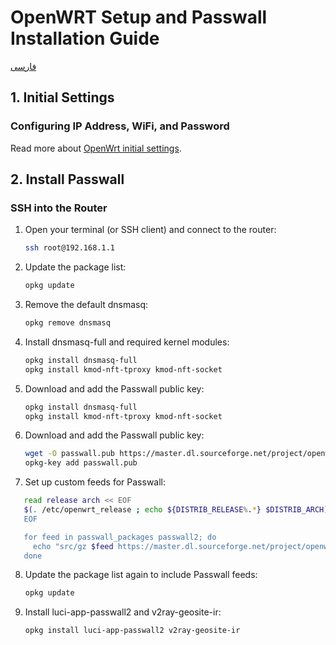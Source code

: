 # OpenWRT Setup and Passwall Installation Guide
[فارسی](https://github.com/Ramtiiin/iran-ip/blob/main/README.fa.md)

## 1. Initial Settings

### Configuring IP Address, WiFi, and Password

Read more about [OpenWrt initial settings](https://github.com/Ramtiiin/Install-PassWall-OpenWrt/blob/main/Openwrt-initial-setting.md).

## 2. Install Passwall

### SSH into the Router

1. Open your terminal (or SSH client) and connect to the router:
   ```sh
   ssh root@192.168.1.1

2. Update the package list:
   ```sh
   opkg update

3. Remove the default dnsmasq:
   ```sh
   opkg remove dnsmasq

4. Install dnsmasq-full and required kernel modules:
   ```sh
   opkg install dnsmasq-full
   opkg install kmod-nft-tproxy kmod-nft-socket
   
5. Download and add the Passwall public key:
   ```sh
   opkg install dnsmasq-full
   opkg install kmod-nft-tproxy kmod-nft-socket

6. Download and add the Passwall public key:
   ```sh
   wget -O passwall.pub https://master.dl.sourceforge.net/project/openwrt-passwall-build/passwall.pub
   opkg-key add passwall.pub

7. Set up custom feeds for Passwall:
```sh
   read release arch << EOF
   $(. /etc/openwrt_release ; echo ${DISTRIB_RELEASE%.*} $DISTRIB_ARCH)
   EOF

   for feed in passwall_packages passwall2; do
     echo "src/gz $feed https://master.dl.sourceforge.net/project/openwrt-passwall-build/releases/packages-$release/$arch/$feed" >> /etc/opkg/customfeeds.conf
   done
```

8. Update the package list again to include Passwall feeds:
   ```sh
   opkg update

9. Install luci-app-passwall2 and v2ray-geosite-ir:
   ```sh
   opkg install luci-app-passwall2 v2ray-geosite-ir

   
